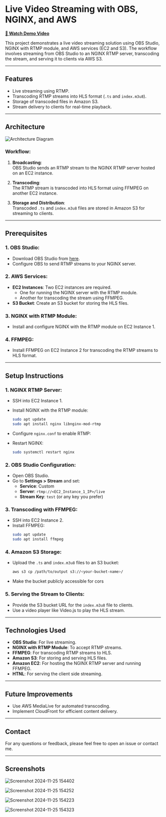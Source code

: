 # Live Video Streaming with OBS, NGINX, and AWS

**[🎥 Watch Demo Video](https://drive.google.com/file/d/15uZZhSL0pmhI2AiDBGD9Fb6xQnQkIdCJ/view)**  
 

This project demonstrates a live video streaming solution using OBS Studio, NGINX with RTMP module, and AWS services (EC2 and S3). The workflow involves streaming from OBS Studio to an NGINX RTMP server, transcoding the stream, and serving it to clients via AWS S3.

---

## Features

- Live streaming using RTMP.
- Transcoding RTMP streams into HLS format (`.ts` and `index.m3u8`).
- Storage of transcoded files in Amazon S3.
- Stream delivery to clients for real-time playback.

---

## Architecture

![Architecture Diagram](https://github.com/user-attachments/assets/0647f4de-0712-4907-8aeb-1b612068fc67)

### Workflow:

1. **Broadcasting**:  
   OBS Studio sends an RTMP stream to the NGINX RTMP server hosted on an EC2 instance.

2. **Transcoding**:  
   The RTMP stream is transcoded into HLS format using FFMPEG on another EC2 instance.

3. **Storage and Distribution**:  
   Transcoded `.ts` and `index.m3u8` files are stored in Amazon S3 for streaming to clients.

---

## Prerequisites

### 1. **OBS Studio**:
   - Download OBS Studio from [here](https://obsproject.com/).
   - Configure OBS to send RTMP streams to your NGINX server.

### 2. **AWS Services**:
   - **EC2 Instances**: Two EC2 instances are required.
     - One for running the NGINX server with the RTMP module.
     - Another for transcoding the stream using FFMPEG.
   - **S3 Bucket**: Create an S3 bucket for storing the HLS files.

### 3. **NGINX with RTMP Module**:
   - Install and configure NGINX with the RTMP module on EC2 Instance 1.

### 4. **FFMPEG**:
   - Install FFMPEG on EC2 Instance 2 for transcoding the RTMP streams to HLS format.

---

## Setup Instructions

### 1. **NGINX RTMP Server**:
   - SSH into EC2 Instance 1.
   - Install NGINX with the RTMP module:
     ```bash
     sudo apt update
     sudo apt install nginx libnginx-mod-rtmp
     ```
   - Configure `nginx.conf` to enable RTMP:
     
   - Restart NGINX:
     ```bash
     sudo systemctl restart nginx
     ```

### 2. **OBS Studio Configuration**:
   - Open OBS Studio.
   - Go to **Settings > Stream** and set:
     - **Service**: Custom
     - **Server**: `rtmp://<EC2_Instance_1_IP>/live`
     - **Stream Key**: `test` (or any key you prefer)

### 3. **Transcoding with FFMPEG**:
   - SSH into EC2 Instance 2.
   - Install FFMPEG:
     ```bash
     sudo apt update
     sudo apt install ffmpeg
     ```
  

### 4. **Amazon S3 Storage**:
   - Upload the `.ts` and `index.m3u8` files to an S3 bucket:
     ```bash
     aws s3 cp /path/to/output s3://<your-bucket-name>/  
     ```
   - Make the bucket publicly accessible for cors

### 5. **Serving the Stream to Clients**:
   - Provide the S3 bucket URL for the `index.m3u8` file to clients.
   - Use a video player like Video.js to play the HLS stream.

---

## Technologies Used

- **OBS Studio**: For live streaming.
- **NGINX with RTMP Module**: To accept RTMP streams.
- **FFMPEG**: For transcoding RTMP streams to HLS.
- **Amazon S3**: For storing and serving HLS files.
- **Amazon EC2**: For hosting the NGINX RTMP server and running FFMPEG.
- **HTNL**: For serving the client side streaming.

---

## Future Improvements

- Use AWS MediaLive for automated transcoding.
- Implement CloudFront for efficient content delivery.

---

 

## Contact

For any questions or feedback, please feel free to open an issue or contact me.

---

## Screenshots
![Screenshot 2024-11-25 154402](https://github.com/user-attachments/assets/f036ff34-e081-4110-9b50-b991ac781553)


![Screenshot 2024-11-25 154252](https://github.com/user-attachments/assets/c3d08dba-9f57-46c9-9228-620b97dc93a3)


![Screenshot 2024-11-25 154223](https://github.com/user-attachments/assets/63826a94-f63d-4fbd-8fec-0b1086460267)


![Screenshot 2024-11-25 154323](https://github.com/user-attachments/assets/3b3d40f2-a0cb-4c8e-a6c3-83996f97a6b8)


